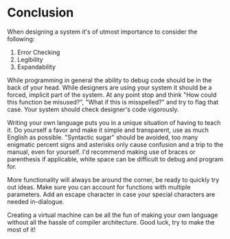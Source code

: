 Conclusion
==========

When designing a system it's of utmost importance to consider the following:

1. Error Checking
1. Legibility
1. Expandability

While programming in general the ability to debug code should be in the back of
your head. While designers are using your system it should be a forced, implicit
part of the system. At any point stop and think "How could this function be
misused?", "What if this is misspelled?" and try to flag that case. Your system
should check designer's code vigorously.

Writing your own language puts you in a unique situation of having to teach it.
Do yourself a favor and make it simple and transparent, use as much English as
possible. "Syntactic sugar" should be avoided, too many enigmatic percent signs
and asterisks only cause confusion and a trip to the manual, even for yourself.
I'd recommend making use of braces or parenthesis if applicable, white space can
be difficult to debug and program for.

More functionality will always be around the corner, be ready to quickly try out
ideas. Make sure you can account for functions with multiple parameters. Add an
escape character in case your special characters are needed in-dialogue.

Creating a virtual machine can be all the fun of making your own language without
all the hassle of compiler architecture. Good luck, try to make the most of it!

<!-- vim: set cc=80: -->
<!-- vim: set spell: -->
